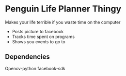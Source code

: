 Penguin Life Planner Thingy
===========================

Makes your life terrible if you waste time on the computer

* Posts picture to facebook
* Tracks time spent on programs
* Shows you events to go to

Dependencies
------------
Opencv-python
facebook-sdk
